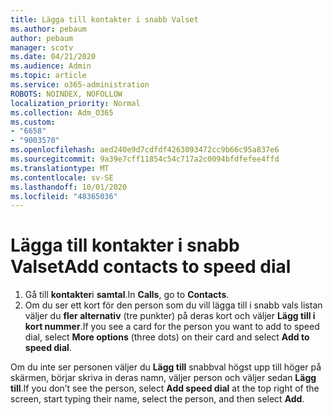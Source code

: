 ```yaml
---
title: Lägga till kontakter i snabb Valset
ms.author: pebaum
author: pebaum
manager: scotv
ms.date: 04/21/2020
ms.audience: Admin
ms.topic: article
ms.service: o365-administration
ROBOTS: NOINDEX, NOFOLLOW
localization_priority: Normal
ms.collection: Adm_O365
ms.custom:
- "6658"
- "9003570"
ms.openlocfilehash: aed240e9d7cdfdf4263093472cc9b66c95a837e6
ms.sourcegitcommit: 9a39e7cff11854c54c717a2c0094bfdfefee4ffd
ms.translationtype: MT
ms.contentlocale: sv-SE
ms.lasthandoff: 10/01/2020
ms.locfileid: "48365036"
---
```

# <a name="add-contacts-to-speed-dial"></a><span data-ttu-id="77193-102">Lägga till kontakter i snabb Valset</span><span class="sxs-lookup"><span data-stu-id="77193-102">Add contacts to speed dial</span></span>

1. <span data-ttu-id="77193-103">Gå till **kontakter**i **samtal**.</span><span class="sxs-lookup"><span data-stu-id="77193-103">In  **Calls**, go to  **Contacts**.</span></span>
2. <span data-ttu-id="77193-104">Om du ser ett kort för den person som du vill lägga till i snabb vals listan väljer du  **fler alternativ**  (tre punkter) på deras kort och väljer  **Lägg till i kort nummer**.</span><span class="sxs-lookup"><span data-stu-id="77193-104">If you see a card for the person you want to add to speed dial, select  **More options**  (three dots) on their card and select  **Add to speed dial**.</span></span>

<span data-ttu-id="77193-105">Om du inte ser personen väljer du  **Lägg till**  snabbval högst upp till höger på skärmen, börjar skriva in deras namn, väljer person och väljer sedan  **Lägg till**.</span><span class="sxs-lookup"><span data-stu-id="77193-105">If you don’t see the person, select  **Add speed dial**  at the top right of the screen, start typing their name, select the person, and then select  **Add**.</span></span>
